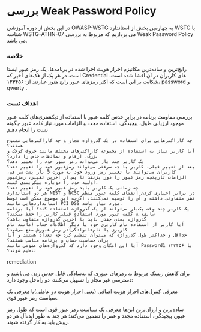 # بررسی Weak Password Policy

در این بخش از دوره آموزشی OWASP-WSTG به چهارمین بخش از استاندارد WSTG با شناسه WSTG-ATHN-07 می پردازیم که مربوط به بررسی Weak Password Policy می باشد.

### خلاصه

رایج‌ترین و ساده‌ترین مکانیزم احراز هویت اجرا شده در برنامه‌ها، یک رمز عبور ایستا است. در هر یک از هک‌های اخیر که Credential های کاربران در آن افشا شده است، شکایت بر این است که اکثر رمزهای عبور رایج هنوز عبارتند از: ۱۲۳۴۵۶، password و qwerty .

### اهداف تست

بررسی مقاومت برنامه در برابر حدس کلمه عبور با استفاده از دیکشنری‌های کلمه عبور موجود
ارزیابی طول، پیچیدگی، استفاده مجدد و الزامات مورد نیاز کلمه عبور
چگونه تست را انجام دهیم

    چه کاراکترهایی برای استفاده در یک گذرواژه مجاز و چه کاراکترهایی ممنوع هستند؟
    آیا کاربر نیاز به استفاده از مجموعه کاراکترهای مختلف مانند حروف کوچک و بزرگ، ارقام و نمادهای خاص را دارد؟
    یک کاربر چند بار می‌تواند رمز عبور خود را تغییر دهد؟
    بعد از تغییر قبلی، کاربر با چه سرعتی می‌تواند رمزعبور خود را تغییر دهد؟
    کاربران می‌توانند با تغییر رمز ورود خود به صورت 5 بار پشت سر هم، الزامات تاریخچه رمز عبور را دور بزنند تا پس از آخرین تغییر، رمزعبور اولیه خود را دوباره پیکربندی کنند.
    چه زمانی یک کاربر باید رمز عبور خود را تغییر دهد؟
    هر دو استاندارد NIST و NCSC در برابر اجباری کردن انقضای کلمه عبور منظم نظر متفاوتی داشته و آن را توصیه نمی‌کنند، اگرچه این موضوع ممکن است توسط استانداردهایی مانند PCI DSS مورد نیاز باشد.
    یک کاربر چند وقت یک‌بار می‌تواند از یک گذرواژه استفاده کند؟ آیا برنامه سابقه ۸ کلمه عبور مورد استفاده قبلی کاربر را حفظ می‌کند؟
    گذرواژه بعدی چقدر باید با آخرین گذرواژه متفاوت باشد؟
    آیا کاربر از استفاده نام کاربری خود یا دیگر اطلاعات حساب (‏مانند نام کاربری یا نام‌خانوادگی)‏در رمز عبورش منع می‌شود؟
    حداقل و حداکثر طول گذرواژه که می‌توان تنظیم کرد چه تعداد هستند و آیا برای حساسیت حساب و برنامه مناسب هستند؟
    آیا این امکان وجود دارد که گذرواژه‌های عمومی مانند Password1 یا ۱۲۳۴۵۶ تنظیم شوند؟

remediation

برای کاهش ریسک مربوط به رمزهای عبوری که به‌سادگی قابل حدس زدن می‌باشند و دسترسی غیر مجاز را تسهیل می‌کنند، دو راه‌حل وجود دارد:

معرفی کنترل‌های احراز هویت اضافی (‏یعنی احراز هویت دو عاملی)‏یا معرفی یک سیاست رمز عبور قوی.

ساده‌ترین و ارزان‌ترین این‌ها معرفی یک سیاست رمز عبور قوی است که طول رمز عبور، پیچیدگی، استفاده مجدد و عمر را تضمین می‌کند؛ هر چند به طور ایده‌آل هر دو روش باید به کار گرفته شوند.
